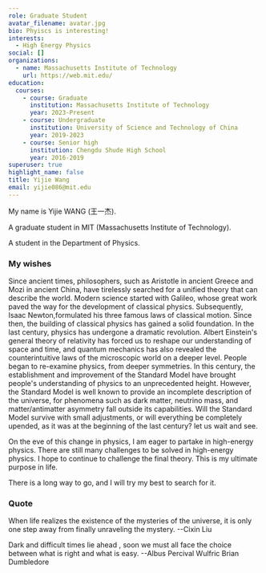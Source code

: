 ```yaml
---
role: Graduate Student
avatar_filename: avatar.jpg
bio: Phyiscs is interesting!
interests:
  - High Energy Physics
social: []
organizations:
  - name: Massachusetts Institute of Technology
    url: https://web.mit.edu/
education:
  courses:
    - course: Graduate
      institution: Massachusetts Institute of Technology
      year: 2023-Present
    - course: Undergraduate
      institution: University of Science and Technology of China
      year: 2019-2023
    - course: Senior high
      institution: Chengdu Shude High School
      year: 2016-2019
superuser: true
highlight_name: false
title: Yijie Wang
email: yijie086@mit.edu
---
```

My name is Yijie WANG (王一杰).

A graduate student in MIT (Massachusetts Institute of Technology).

A student in the Department of Physics.

### My wishes

Since ancient times, philosophers, such as Aristotle in ancient Greece and Mozi in ancient China, have tirelessly searched for a unified theory that can describe the world. Modern science started with Galileo, whose great work paved the way for the development of classical physics. Subsequently, Isaac Newton,formulated his three famous laws of classical motion. Since then, the building of classical physics has gained a solid foundation. In the last century, physics has undergone a dramatic revolution. Albert Einstein's general theory of relativity has forced us to reshape our understanding of space and time, and quantum mechanics has also revealed the counterintuitive laws of the microscopic world on a deeper level. People began to re-examine physics, from deeper symmetries. In this century, the establishment and improvement of the Standard Model have brought people's understanding of physics to an unprecedented height. However, the Standard Model is well known to provide an incomplete description of the universe, for phenomena such as dark matter, neutrino mass, and matter/antimatter asymmetry fall outside its capabilities. Will the Standard Model survive with small adjustments, or will everything be completely upended, as it was at the beginning of the last century? let us wait and see.

On the eve of this change in physics, I am eager to partake in high-energy physics. There are still many challenges to be solved in high-energy physics. I hope to continue to challenge the final theory. This is my ultimate purpose in life. 

There is a long way to go, and I will try my best to search for it.


### Quote

When life realizes the existence of the mysteries of the universe, it is only one step away from finally unraveling the mystery.  --Cixin Liu


Dark and difficult times lie ahead , soon we must all face the choice between what is right and what is easy.  --Albus Percival Wulfric Brian Dumbledore

<!--### Teaching Assistant

I am the teaching assistant for Electrodynamics (2022 Spring, USTC) and Theoreticial Mechanics A (2021 Fall, USTC).

If you are interested in my acclaimed teaching assistantship, click [here](https://yijiewang.netlify.app/courses/)!-->
